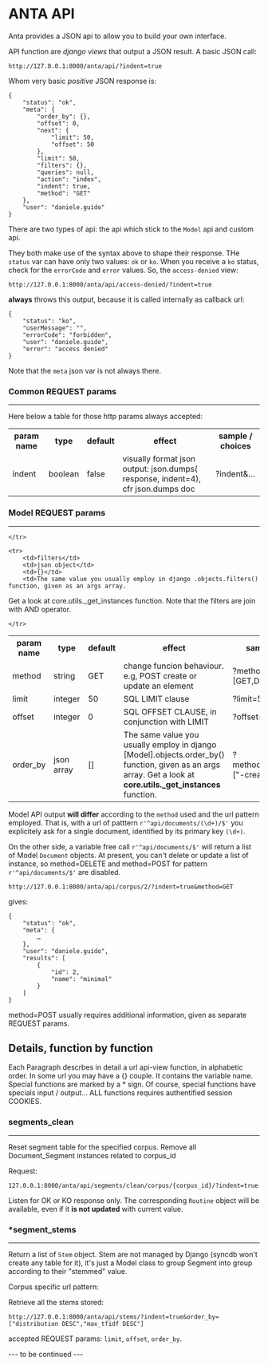 ANTA API
========

Anta provides a JSON api to allow you to build your own interface.

API function are _django views_ that output a JSON result.
A basic JSON call:

	http://127.0.0.1:8000/anta/api/?indent=true
Whom very basic _positive_ JSON response is:

	{
    	"status": "ok", 
   		"meta": {
        	"order_by": {}, 
        	"offset": 0, 
        	"next": {
            	"limit": 50, 
            	"offset": 50
        	}, 
        	"limit": 50, 
        	"filters": {}, 
        	"queries": null, 
        	"action": "index", 
        	"indent": true, 
        	"method": "GET"
    	}, 
    	"user": "daniele.guido"
	}

There are two types of api: the api which stick to the `Model` api and custom api.

They both make use of the syntax above to shape their response. THe `status` var can have only two values: `ok` or `ko`. When you receive a `ko` status, check for the `errorCode` and `error` values.
So, the `access-denied` view:

	http://127.0.0.1:8000/anta/api/access-denied/?indent=true

__always__ throws this output, because it is called internally as callback url:

	{
    	"status": "ko", 
    	"userMessage": "", 
    	"errorCode": "forbidden",
    	"user": "daniele.guido", 
   		"error": "access denied"
	}

Note that the `meta` json var is not always there.



### Common REQUEST params
---
Here below a table for those http params always accepted:
<table>
    <tr>
        <th>param name</th>
        <th>type</th>
        <th>default</th>
        <th>effect</th>
        <th>sample / choices</th>
    </tr>
    <tr>
        <td>indent</td>
        <td>boolean</td>
        <td>false</td>
        <td>	visually format json output: json.dumps( response, indent=4), cfr json.dumps doc</td>
        <td>	?indent&…</td>
    </tr>
</table>

### Model REQUEST params
---
<table>
    <tr>
        <th>param name</th>
        <th>type</th>
        <th>default</th>
        <th>effect</th>
        <th>sample / choices</th>
    </tr>
    <tr>
        <td>method</td>	
        <td>string</td>	
        <td>GET</td>
        <td>change funcion behaviour. e.g, POST create or update an element</td>
        <td>?method=[GET,DELETE,POST]&…</td>
    </tr>
    <tr>
        <td>limit</td>
        <td>integer</td>
        <td>50</td>
        <td>SQL LIMIT clause</td>
        <td>?limit=50…</td>
    </tr>
     <tr>
        <td>offset</td>
        <td>integer</td>
        <td>0</td>
        <td>SQL OFFSET CLAUSE, in conjunction with LIMIT</td>
        <td>?offset=50&limit=50…</td>
    </tr>
    <tr>
        <td>order_by</td>
        <td>json array</td>
        <td>	[]	</td>
        <td>The same value you usually employ in django [Model].objects.order_by() function, given as an args array.
Get a look at <b>core.utils._get_instances</b> function.	    </td>
        <td>?method=GET&order_by=["-creation_date"]…</td>

    </tr>
    
    <tr>
        <td>filters</td>
        <td>json object</td>
        <td>{}</td>
        <td>The same value you usually employ in django .objects.filters() function, given as an args array.
Get a look at core.utils._get_instances function. Note that the filters are join with AND operator. <!-- Use queries params to have an OR clause, since it needs django.db.models.Q function. -->	    </td>
        <td>?filters={‘user__id’:1035,’user__active’:false}</td>

    </tr>
</table>

Model API output __will differ__ according to the `method` used and the url pattern employed. That is, with a url of patttern `r'^api/documents/(\d+)/$'` you explicitely ask for a single document, identified by its primary key `(\d+)`.

On the other side, a variable free call `r'^api/documents/$'`  will return a list of Model `Document` objects. At present, you can't delete or update a list of instance, so method=DELETE and method=POST for pattern `r'^api/documents/$'` are disabled.


	http://127.0.0.1:8000/anta/api/corpus/2/?indent=true&method=GET

gives:

	{
    	"status": "ok", 
    	"meta": {
        	…
    	}, 
    	"user": "daniele.guido", 
    	"results": [
        	{
            	"id": 2, 
            	"name": "minimal"
        	}
    	]
	}

method=POST usually requires additional information, given as separate REQUEST params.

Details, function by function
-----------------------------

Each Paragraph descrbes in detail a url api-view function, in alphabetic order.
In some url you may have a {} couple. It contains the variable name.
Special functions are marked by a * sign. Of course, special functions have specials input / output… ALL functions requires authentified session COOKIES.

### segments_clean
---
Reset segment table for the specified corpus. Remove all Document_Segment instances related to corpus_id

Request:
    
    127.0.0.1:8000/anta/api/segments/clean/corpus/{corpus_id}/?indent=true
    
Listen for OK or KO response only. The corresponding `Routine` object will be available, even if it __is not updated__ with current value.
	
	
### *segment_stems
---
Return a list of `Stem` object. Stem are not managed by Django (syncdb won't create any table for it), it's just a Model class to group Segment into group according to their "stemmed" value.

Corpus specific url pattern:
	
	
Retrieve all the stems stored:

	http://127.0.0.1:8000/anta/api/stems/?indent=true&order_by=["distribution DESC","max_tfidf DESC"]
	
accepted REQUEST params: `limit`, `offset`, `order_by`.

<!-- table>
    <tr>
        <th>param name</th>
        <th>type</th>
        <th>default</th>
        <th>effect</th>
        <th>sample / choices</th>
    </tr>
    <tr>
        <td>contains</td>
        <td>string</td>
        <td></td>
        <td>SQL clause WHERE … LIKE</td>
        <td>	?contains=ghost%&…</td>
    </tr>
</table -->	
	

--- to be continued ---